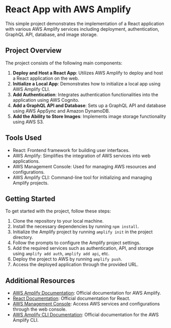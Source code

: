 # React App with AWS Amplify

This simple project demonstrates the implementation of a React application with various AWS Amplify services including deployment, authentication, GraphQL API, database, and image storage.

## Project Overview

The project consists of the following main components:

1. **Deploy and Host a React App**: Utilizes AWS Amplify to deploy and host a React application on the web.
2. **Initialize a Local App**: Demonstrates how to initialize a local app using AWS Amplify CLI.
3. **Add Authentication**: Integrates authentication functionalities into the application using AWS Cognito.
4. **Add a GraphQL API and Database**: Sets up a GraphQL API and database using AWS AppSync and Amazon DynamoDB.
5. **Add the Ability to Store Images**: Implements image storage functionality using AWS S3.

## Tools Used

- React: Frontend framework for building user interfaces.
- AWS Amplify: Simplifies the integration of AWS services into web applications.
- AWS Management Console: Used for managing AWS resources and configurations.
- AWS Amplify CLI: Command-line tool for initializing and managing Amplify projects.

## Getting Started

To get started with the project, follow these steps:

1. Clone the repository to your local machine.
2. Install the necessary dependencies by running `npm install`.
3. Initialize the Amplify project by running `amplify init` in the project directory.
4. Follow the prompts to configure the Amplify project settings.
5. Add the required services such as authentication, API, and storage using `amplify add auth`, `amplify add api`, etc.
6. Deploy the project to AWS by running `amplify push`.
7. Access the deployed application through the provided URL.

## Additional Resources

- [AWS Amplify Documentation](https://docs.amplify.aws/): Official documentation for AWS Amplify.
- [React Documentation](https://reactjs.org/docs/getting-started.html): Official documentation for React.
- [AWS Management Console](https://aws.amazon.com/console/): Access AWS services and configurations through the web console.
- [AWS Amplify CLI Documentation](https://docs.amplify.aws/cli): Official documentation for the AWS Amplify CLI.
